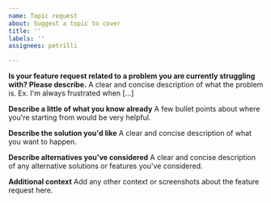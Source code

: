 ```yaml
---
name: Topic request
about: Suggest a topic to cover
title: ''
labels: ''
assignees: petrilli

---
```


**Is your feature request related to a problem you are currently struggling with? Please describe.**
A clear and concise description of what the problem is. Ex. I'm always frustrated when [...]

**Describe a little of what you know already**
A few bullet points about where you're starting from would be very helpful.

**Describe the solution you'd like**
A clear and concise description of what you want to happen.

**Describe alternatives you've considered**
A clear and concise description of any alternative solutions or features you've considered.

**Additional context**
Add any other context or screenshots about the feature request here.
